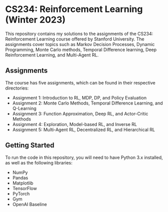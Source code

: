 # CS234: Reinforcement Learning (Winter 2023)
This repository contains my solutions to the assignments of the CS234: Reinforcement Learning course offered by Stanford University. The assignments cover topics such as Markov Decision Processes, Dynamic Programming, Monte Carlo methods, Temporal Difference learning, Deep Reinforcement Learning, and Multi-Agent RL.

## Assignments
The course has five assignments, which can be found in their respective directories:

- Assignment 1: Introduction to RL, MDP, DP, and Policy Evaluation
- Assignment 2: Monte Carlo Methods, Temporal Difference Learning, and Q-Learning
- Assignment 3: Function Approximation, Deep RL, and Actor-Critic Methods
- Assignment 4: Exploration, Model-based RL, and Inverse RL
- Assignment 5: Multi-Agent RL, Decentralized RL, and Hierarchical RL


## Getting Started
To run the code in this repository, you will need to have Python 3.x installed, as well as the following libraries:

- NumPy
- Pandas
- Matplotlib
- TensorFlow
- PyTorch
- Gym
- OpenAI Baseline
